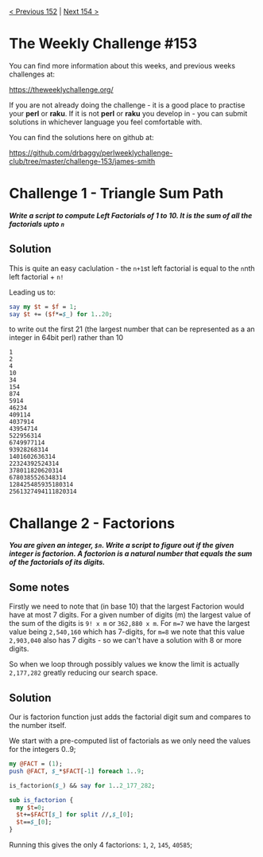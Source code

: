 [< Previous 152](https://github.com/drbaggy/perlweeklychallenge-club/tree/master/challenge-152/james-smith) |
[Next 154 >](https://github.com/drbaggy/perlweeklychallenge-club/tree/master/challenge-154/james-smith)
# The Weekly Challenge #153

You can find more information about this weeks, and previous weeks challenges at:

  https://theweeklychallenge.org/

If you are not already doing the challenge - it is a good place to practise your
**perl** or **raku**. If it is not **perl** or **raku** you develop in - you can
submit solutions in whichever language you feel comfortable with.

You can find the solutions here on github at:

https://github.com/drbaggy/perlweeklychallenge-club/tree/master/challenge-153/james-smith

# Challenge 1 - Triangle Sum Path

***Write a script to compute Left Factorials of 1 to 10. It is the sum of all the factorials upto `n`***

## Solution

This is quite an easy caclulation - the `n+1`st left factorial is equal to the `n`nth left factorial + `n!`

Leading us to:

```perl
say my $t = $f = 1;
say $t += ($f*=$_) for 1..20;
```

to write out the first 21 (the largest number that can be represented as a an integer in 64bit perl) rather than 10
```
1
2
4
10
34
154
874
5914
46234
409114
4037914
43954714
522956314
6749977114
93928268314
1401602636314
22324392524314
378011820620314
6780385526348314
128425485935180314
2561327494111820314
```
# Challange 2 - Factorions

***You are given an integer, `$n`. Write a script to figure out if the given integer is factorion. A factorion is a natural number that equals the sum of the factorials of its digits.***

## Some notes

Firstly we need to note that (in base 10) that the largest Factorion would have at most 7 digits. For a given number of digits (m) the largest value of the sum of the digits is
`9! x m` or `362,880 x m`. For `m=7` we have the largest value being `2,540,160` which has 7-digits, for `m=8` we note that this value `2,903,040` also has 7 digits - so we can't have a solution with 8 or more digits.

So when we loop through possibly values we know the limit is actually `2,177,282` greatly reducing our search space.

## Solution

Our is factorion function just adds the factorial digit sum and compares to the number itself.

We start with a pre-computed list of factorials as we only need the values for the integers 0..9;

```perl
my @FACT = (1);
push @FACT, $_*$FACT[-1] foreach 1..9;

is_factorion($_) && say for 1..2_177_282;

sub is_factorion {
  my $t=0;
  $t+=$FACT[$_] for split //,$_[0];
  $t==$_[0];
}
```

Running this gives the only 4 factorions: `1`, `2`, `145`, `40585`;
